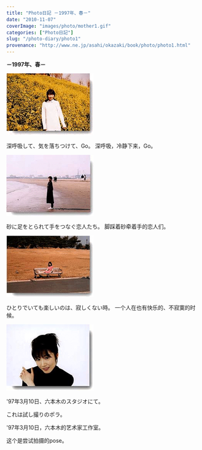 ```yaml
---
title: "Photo日記 －1997年、春－"
date: "2010-11-07"
coverImage: "images/photo/mother1.gif"
categories: ["Photo日記"]
slug: "/photo-diary/photo1"
provenance: "http://www.ne.jp/asahi/okazaki/book/photo/photo1.html"
---
```


**－1997年、春－**

![mother1 "mother1"](../../images/photo/mother1.gif)

深呼吸して、気を落ちつけて、Go。 深呼吸，冷静下来，Go。

![kasai3.gif "kasai3"](../../images/photo/kasai3.gif)

砂に足をとられて手をつなぐ恋人たち。 脚踩着砂牵着手的恋人们。

![kasai1.gif "kasai1"](../../images/photo/kasai1.gif) 

ひとりでいても楽しいのは、寂しくない時。 一个人在也有快乐的、不寂寞的时候。

![studio1.gif "studio1"](../../images/photo/studio1.gif) 

'97年3月10日、六本木のスタジオにて。

これは試し撮りのポラ。

'97年3月10日，六本木的艺术家工作室。

这个是尝试拍摄的pose。
